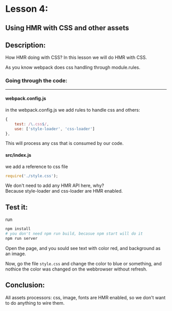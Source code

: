 # Lesson 4:

## Using HMR with CSS and other assets

## Description: 
How HMR doing with CSS? In this lesson we will do HMR with CSS.

As you know webpack does css handling through module.rules.


### Going through the code:
***


#### webpack.config.js
in the webpack.config.js we add rules to handle css and others:

```javascript
{
    test: /\.css$/,
    use: ['style-loader', 'css-loader']
},
```

This will process any css that is consumed by our code.

#### src/index.js
we add a reference to css file

```javascript
require('./style.css');
```

We don't need to add any HMR API here, why?  
Because style-loader and css-loader are HMR enabled.



## Test it:
run 
```bash
npm install
# you don't need npm run build, becasue npm start will do it
npm run server
```
Open the page, and you sould see text with color red, and background as an image.  

Now, go the file `style.css` and change the color to blue or something, and nothice the color was changed on the webbrowser without refresh.

## Conclusion:

All assets processors: css, image, fonts are HMR enabled, so we don't want to do anything to wire them.

